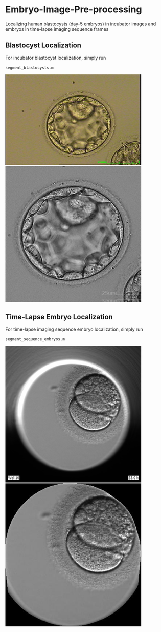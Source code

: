 # Embryo-Image-Pre-processing
Localizing human blastocysts (day-5 embryos) in incubator images and embryos in time-lapse imaging sequence frames

## Blastocyst Localization
For incubator blastocyst localization, simply run
```
segment_blastocysts.m
```
<img src="https://github.com/llockhar/Embryo-Image-Pre-processing/blob/master/testimages/blastocysts/test1.BMP" width="425"/> <img src="https://github.com/llockhar/Embryo-Image-Pre-processing/blob/master/testoutputs/blastocysts/test1.BMP" width="425"/>

## Time-Lapse Embryo Localization
For time-lapse imaging sequence embryo localization, simply run 
```
segment_sequence_embryos.m
```
<img src="https://github.com/llockhar/Embryo-Image-Pre-processing/blob/master/testimages/sequence_embryos/Test1.JPG" width="425"/> <img src="https://github.com/llockhar/Embryo-Image-Pre-processing/blob/master/testoutputs/sequence_embryos/Test1.JPG" width="425"/>
